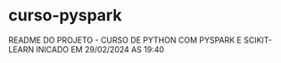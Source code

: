 # curso-pyspark
README DO PROJETO - CURSO DE PYTHON COM PYSPARK E SCIKIT-LEARN INICADO EM 29/02/2024 AS 19:40